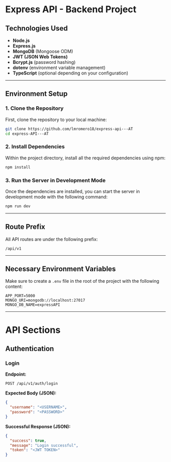 
# Express API - Backend Project

## Technologies Used

- **Node.js**
- **Express.js**
- **MongoDB** (Mongoose ODM)
- **JWT (JSON Web Tokens)**
- **Bcrypt.js** (password hashing)
- **dotenv** (environment variable management)
- **TypeScript** (optional depending on your configuration)

---

## Environment Setup

### 1. Clone the Repository

First, clone the repository to your local machine:

```bash
git clone https://github.com/lmromero18/express-api---AT
cd express-API---AT
```

### 2. Install Dependencies

Within the project directory, install all the required dependencies using npm:

```bash
npm install
```

### 3. Run the Server in Development Mode

Once the dependencies are installed, you can start the server in development mode with the following command:

```bash
npm run dev
```

---

## Route Prefix

All API routes are under the following prefix:

```
/api/v1
```

---

## Necessary Environment Variables

Make sure to create a `.env` file in the root of the project with the following content:

```env
APP_PORT=5000
MONGO_URI=mongodb://localhost:27017
MONGO_DB_NAME=expressAPI
```

---

# API Sections

## Authentication

### Login

**Endpoint:**  
```http
POST /api/v1/auth/login
```

**Expected Body (JSON):**

```json
{
  "username": "<USERNAME>",
  "password": "<PASSWORD>"
}
```

**Successful Response (JSON):**

```json
{
  "success": true,
  "message": "Login successful",
  "token": "<JWT TOKEN>"
}
```

